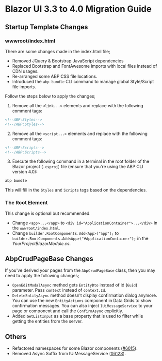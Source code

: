 # Blazor UI 3.3 to 4.0 Migration Guide

## Startup Template Changes

### wwwroot/index.html

There are some changes made in the index.html file;

* Removed JQuery & Bootstrap JavaScript dependencies
* Replaced Bootstrap and FontAwesome imports with local files instead of CDN usages.
* Re-arranged some ABP CSS file locations.
* Introduced the `abp bundle` CLI command to manage global Style/Script file imports.

Follow the steps below to apply the changes;

1. Remove all the `<link...>` elements and replace with the following comment tags:

````html
<!--ABP:Styles-->
<!--/ABP:Styles-->
````

2. Remove all the `<script...>` elements and replace with the following comment tags:

````html
<!--ABP:Scripts-->
<!--/ABP:Scripts-->
````

3. Execute the following command in a terminal in the root folder of the Blazor project (`.csproj`) file (ensure that you're using the ABP CLI version 4.0):

````bash
abp bundle
````

This will fill in the `Styles` and `Scripts` tags based on the dependencies.

### The Root Element

This change is optional but recommended.

* Change `<app>...</app>` to `<div id="ApplicationContainer">...</div>` in the `wwwroot/index.html`.
* Change `builder.RootComponents.Add<App>("app");` to `builder.RootComponents.Add<App>("#ApplicationContainer");` in the *YourProjectBlazorModule.cs*.

## AbpCrudPageBase Changes

If you've derived your pages from the `AbpCrudPageBase` class, then you may need to apply the following changes;

- `OpenEditModalAsync` method gets `EntityDto` instead of id (`Guid`) parameter. Pass `context` instead of `context.Id`.
- `DeleteEntityAsync` method doesn't display confirmation dialog anymore. You can use the new `EntityActions` component in Data Grids to show confirmation messages. You can also inject `IUiMessageService` to your page or component and call the `ConfirmAsync` explicitly.
- Added `GetListInput` as a base property that is used to filter while getting the entities from the server.

## Others

- Refactored namespaces for some Blazor components ([#6015](https://github.com/abpframework/abp/issues/6015)).
- Removed Async Suffix from IUiMessageService ([#6123](https://github.com/abpframework/abp/pull/6123)).